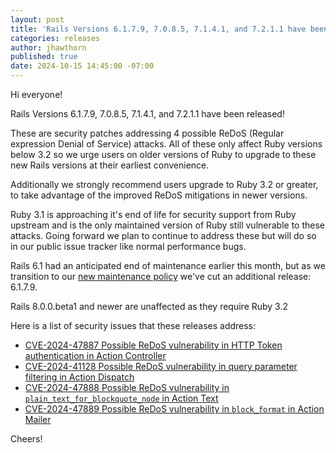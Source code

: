 ```yaml
---
layout: post
title: 'Rails Versions 6.1.7.9, 7.0.8.5, 7.1.4.1, and 7.2.1.1 have been released!'
categories: releases
author: jhawthorn
published: true
date: 2024-10-15 14:45:00 -07:00
---
```


Hi everyone!

Rails Versions 6.1.7.9, 7.0.8.5, 7.1.4.1, and 7.2.1.1 have been released!

These are security patches addressing 4 possible ReDoS (Regular expression
Denial of Service) attacks. All of these only affect Ruby versions below 3.2 so
we urge users on older versions of Ruby to upgrade to these new Rails versions
at their earliest convenience.

Additionally we strongly recommend users upgrade to Ruby 3.2 or greater, to
take advantage of the improved ReDoS mitigations in newer versions.

Ruby 3.1 is approaching it's end of life for security support from Ruby
upstream and is the only maintained version of Ruby still vulnerable to these
attacks. Going forward we plan to continue to address these but will do so in
our public issue tracker like normal performance bugs.

Rails 6.1 had an anticipated end of maintenance earlier this month, but as we
transition to our [new maintenance
policy](https://rubyonrails.org/2024/10/15/new-maintenance-policy-and-eol-annouments)
we've cut an additional release: 6.1.7.9.

Rails 8.0.0.beta1 and newer are unaffected as they require Ruby 3.2

Here is a list of security issues that these releases address:

* [CVE-2024-47887 Possible ReDoS vulnerability in HTTP Token authentication in Action Controller](https://discuss.rubyonrails.org/t/cve-2024-47887-possible-redos-vulnerability-in-http-token-authentication-in-action-controller/87698)
* [CVE-2024-41128 Possible ReDoS vulnerability in query parameter filtering in Action Dispatch](https://discuss.rubyonrails.org/t/cve-2024-41128-possible-redos-vulnerability-in-query-parameter-filtering-in-action-dispatch/87699)
* [CVE-2024-47888 Possible ReDoS vulnerability in `plain_text_for_blockquote_node` in Action Text](https://discuss.rubyonrails.org/t/cve-2024-47888-possible-redos-vulnerability-in-plain-text-for-blockquote-node-in-action-text/87696)
* [CVE-2024-47889 Possible ReDoS vulnerability in `block_format` in Action Mailer](https://discuss.rubyonrails.org/t/cve-2024-47889-possible-redos-vulnerability-in-block-format-in-action-mailer/87695)

Cheers!

